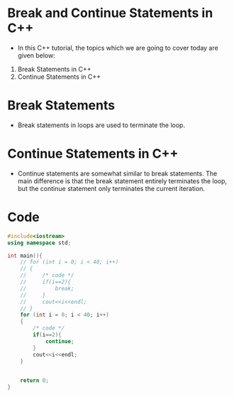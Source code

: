 # Break and Continue Statements in C++

- In this C++ tutorial, the topics which we are going to cover today are given below:

1. Break Statements in C++
2. Continue Statements in C++
# Break Statements
- Break statements in loops are used to terminate the loop.
# Continue Statements in C++
- Continue statements are somewhat similar to break statements. The main difference is that the break statement entirely terminates the loop, but the continue statement only terminates the current iteration.
# Code
```cpp
#include<iostream>
using namespace std;

int main(){
    // for (int i = 0; i < 40; i++)
    // {
    //     /* code */
    //     if(i==2){
    //         break;
    //     }
    //     cout<<i<<endl;
    // }
    for (int i = 0; i < 40; i++)
    {
        /* code */
        if(i==2){
            continue;
        }
        cout<<i<<endl;
    }

    
    return 0;
}
```